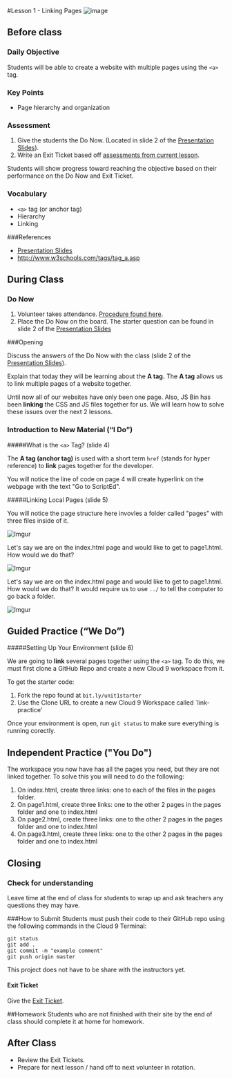 #Lesson 1 - Linking Pages
![image](http://i.imgur.com/lQblSYV.jpg)

## Before class

### Daily Objective

Students will be able to create a website with multiple pages using the `<a>` tag. 

### Key Points

* Page hierarchy and organization


### Assessment

1. Give the students the Do Now. (Located in slide 2 of the [Presentation Slides](https://docs.google.com/presentation/d/1UrFnBtRbk9eC1E2MLhRjkpvi4-4tREXmK3v2ps_kVqc/edit?usp=sharing)). 
2. Write an Exit Ticket based off [assessments from current lesson](assessments/exit_ticket.md).

Students will show progress toward reaching the objective based on their performance on the Do Now and Exit Ticket.


### Vocabulary

* `<a>` tag (or anchor tag)
* Hierarchy
* Linking


###References

* [Presentation Slides](https://docs.google.com/presentation/d/1UrFnBtRbk9eC1E2MLhRjkpvi4-4tREXmK3v2ps_kVqc/edit?usp=sharing)
* <http://www.w3schools.com/tags/tag_a.asp>

## During Class

### Do Now

1. Volunteer takes attendance. [Procedure found here](https://docs.google.com/document/d/19IIhqykr70vj7wnqyJYuQNTkd9GX56Xgl3omD42IcMk/edit).
2. Place the Do Now on the board. The starter question can be found in slide 2 of the [Presentation Slides](https://docs.google.com/presentation/d/1UrFnBtRbk9eC1E2MLhRjkpvi4-4tREXmK3v2ps_kVqc/edit?usp=sharing)


###Opening

Discuss the answers of the Do Now with the class (slide 2 of the [Presentation Slides](https://docs.google.com/presentation/d/1UrFnBtRbk9eC1E2MLhRjkpvi4-4tREXmK3v2ps_kVqc/edit?usp=sharing)). 

Explain that today they will be learning about the **A tag.** The **A tag** allows us to link multiple pages of a website together.

Until now all of our websites have only been one page. Also, JS Bin has been **linking** the CSS and JS files together for us. We will learn how to solve these issues over the next 2 lessons. 

### Introduction to New Material (“I Do”)
#####What is the `<a>` Tag? (slide 4)

The **A tag (anchor tag)** is used with a short term `href` (stands for hyper reference) to **link** pages together for the developer.

You will notice the line of code on page 4 will create hyperlink on the webpage with the text "Go to ScriptEd".

#####Linking Local Pages (slide 5)

You will notice the page structure here invovles a folder called "pages" with three files inside of it.

![Imgur](http://i.imgur.com/gZveY6I.png)

Let's say we are on the index.html page and would like to get to page1.html. How would we do that?

![Imgur](http://i.imgur.com/sdX22sI.png)


Let's say we are on the index.html page and would like to get to page1.html. How would we do that? It would require us to use `../` to tell the computer to go back a folder.

![Imgur](http://i.imgur.com/u4wsu1S.png)
## Guided Practice (“We Do”)
#####Setting Up Your Environment (slide 6)

We are going to **link** several pages together using the `<a>` tag. To do this, we must first clone a GitHub Repo and create a new Cloud 9 workspace from it. 

To get the starter code: 

1. Fork the repo found at `bit.ly/unit1starter`
2. Use the Clone URL to create a new Cloud 9 Workspace called `link-practice'

Once your environment is open, run `git status` to make sure everything is running corectly.

## Independent Practice ("You Do")

The workspace you now have has all the pages you need, but they are not linked together. To solve this you will need to do the following:

1. On index.html, create three links: one to each of the files in the pages folder.
2. On page1.html, create three links: one to the other 2 pages in the pages folder and one to index.html
3. On page2.html, create three links: one to the other 2 pages in the pages folder and one to index.html
4. On page3.html, create three links: one to the other 2 pages in the pages folder and one to index.html

## Closing

### Check for understanding
Leave time at the end of class for students to wrap up and ask teachers any questions they may have.  

###How to Submit
Students must push their code to their GitHub repo using the following commands in the Cloud 9 Terminal:

`git status`  
`git add .`  
`git commit -m "example comment"`  
`git push origin master`

This project does not  have to be share with the instructors yet.


#### Exit Ticket

Give the [Exit Ticket](assessments/exit_ticket.md).


##Homework
Students who are not finished with their site by the end of class should complete it at home for homework. 

## After Class

* Review the Exit Tickets.
* Prepare for next lesson / hand off to next volunteer in rotation.


